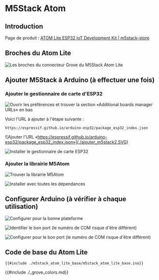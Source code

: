 # M5Stack Atom

## Introduction

Page de produit : [ATOM Lite ESP32 IoT Development Kit | m5stack-store](https://shop.m5stack.com/products/atom-lite-esp32-development-kit)

## Broches du Atom Lite

![Les broches du connecteur Grove du M5Stack Atom Lite](./m5stack_atom_broches.png) 

## Ajouter M5Stack à Arduino (à effectuer une fois)

### Ajouter le gestionnaire de carte d'ESP32

![Ouvrir les préférences et trouver la section «Additional boards manager URLs» en bas](./ajouter_m5stack1.SVG)

Voici l'URL à ajouter à l'étape suivante : 
```
https://espressif.github.io/arduino-esp32/package_esp32_index.json
```
![Ajouter l'URL «https://espressif.github.io/arduino-esp32/package_esp32_index.json»](./ajouter_m5stack2.SVG)

![Installer le gestionnaire de carte ESP32](./ajouter_m5stack3.SVG)

### Ajouter la librairie M5Atom

![Trouver la librairie M5Atom](./ajouter_m5atom1.SVG)

![Installer avec toutes les dépendances](./ajouter_m5atom2.SVG)

## Configurer Arduino (à vérifier à chaque utilisation)

![Configurer pour la bonne plateforme](./configurer_plateforme.png)

![Identifier le bon port (le numéro de COM risque d'être différent)](./trouver_port.svg)

![Configurer pour le bon port (le numéro de COM risque d'être différent)](./configurer_port.png)

## Code de base du Atom Lite

```arduino
{{#include ./m5stack_atom_lite_base/m5stack_atom_lite_base.ino}}
```

{{#include ./_grove_colors.md}}